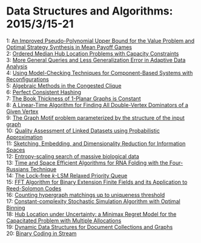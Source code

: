 # Data Structures and Algorithms: 2015/3/15-21  
1: [An Improved Pseudo-Polynomial Upper Bound for the Value Problem and  Optimal Strategy Synthesis in Mean Payoff Games](https://doi.org/10.48550/arXiv.1503.04426)  
2: [Ordered Median Hub Location Problems with Capacity Constraints](https://doi.org/10.48550/arXiv.1503.04468)  
3: [More General Queries and Less Generalization Error in Adaptive Data  Analysis](https://doi.org/10.48550/arXiv.1503.04843)  
4: [Using Model-Checking Techniques for Component-Based Systems with  Reconfigurations](https://doi.org/10.48550/arXiv.1503.04915)  
5: [Algebraic Methods in the Congested Clique](https://doi.org/10.48550/arXiv.1503.04963)  
6: [Perfect Consistent Hashing](https://doi.org/10.48550/arXiv.1503.04988)  
7: [The Book Thickness of 1-Planar Graphs is Constant](https://doi.org/10.48550/arXiv.1503.04990)  
8: [A Linear-Time Algorithm for Finding All Double-Vertex Dominators of a  Given Vertex](https://doi.org/10.48550/arXiv.1503.04994)  
9: [The Graph Motif problem parameterized by the structure of the input  graph](https://doi.org/10.48550/arXiv.1503.05110)  
10: [Quality Assessment of Linked Datasets using Probabilistic Approximation](https://doi.org/10.48550/arXiv.1503.05157)  
11: [Sketching, Embedding, and Dimensionality Reduction for Information  Spaces](https://doi.org/10.48550/arXiv.1503.05225)  
12: [Entropy-scaling search of massive biological data](https://doi.org/10.48550/arXiv.1503.05638)  
13: [Time and Space Efficient Algorithms for RNA Folding with the  Four-Russians Technique](https://doi.org/10.48550/arXiv.1503.05670)  
14: [The Lock-free $k$-LSM Relaxed Priority Queue](https://doi.org/10.48550/arXiv.1503.05698)  
15: [FFT Algorithm for Binary Extension Finite Fields and its Application to  Reed-Solomon Codes](https://doi.org/10.48550/arXiv.1503.05761)  
16: [Counting hypergraph matchings up to uniqueness threshold](https://doi.org/10.48550/arXiv.1503.05812)  
17: [Constant-complexity Stochastic Simulation Algorithm with Optimal Binning](https://doi.org/10.48550/arXiv.1503.05832)  
18: [Hub Location under Uncertainty: a Minimax Regret Model for the  Capacitated Problem with Multiple Allocations](https://doi.org/10.48550/arXiv.1503.05960)  
19: [Dynamic Data Structures for Document Collections and Graphs](https://doi.org/10.48550/arXiv.1503.05977)  
20: [Binary Coding in Stream](https://doi.org/10.48550/arXiv.1503.06271)  